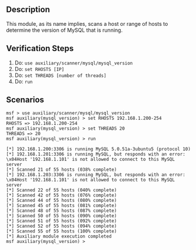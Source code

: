 ## Description

This module, as its name implies, scans a host or range of hosts to determine the version of MySQL that is running.

## Verification Steps

1. Do: ```use auxiliary/scanner/mysql/mysql_version```
2. Do: ```set RHOSTS [IP]```
3. Do: ```set THREADS [number of threads]```
4. Do: ```run```

## Scenarios

```
msf > use auxiliary/scanner/mysql/mysql_version 
msf auxiliary(mysql_version) > set RHOSTS 192.168.1.200-254
RHOSTS => 192.168.1.200-254
msf auxiliary(mysql_version) > set THREADS 20
THREADS => 20
msf auxiliary(mysql_version) > run

[*] 192.168.1.200:3306 is running MySQL 5.0.51a-3ubuntu5 (protocol 10)
[*] 192.168.1.201:3306 is running MySQL, but responds with an error: \x04Host '192.168.1.101' is not allowed to connect to this MySQL server
[*] Scanned 21 of 55 hosts (038% complete)
[*] 192.168.1.203:3306 is running MySQL, but responds with an error: \x04Host '192.168.1.101' is not allowed to connect to this MySQL server
[*] Scanned 22 of 55 hosts (040% complete)
[*] Scanned 42 of 55 hosts (076% complete)
[*] Scanned 44 of 55 hosts (080% complete)
[*] Scanned 45 of 55 hosts (081% complete)
[*] Scanned 48 of 55 hosts (087% complete)
[*] Scanned 50 of 55 hosts (090% complete)
[*] Scanned 51 of 55 hosts (092% complete)
[*] Scanned 52 of 55 hosts (094% complete)
[*] Scanned 55 of 55 hosts (100% complete)
[*] Auxiliary module execution completed
msf auxiliary(mysql_version) >
```
